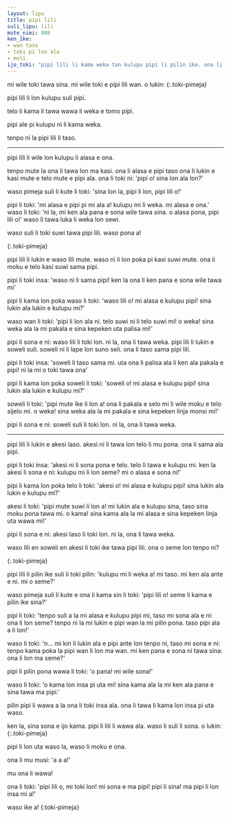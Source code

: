 ```yaml
--- 
layout: lipu
title: pipi lili
suli_lipu: lili
mute_nimi: 808
ken_ike:
- wan taso
- toki pi lon ala
- moli
ijo_toki: "pipi lili li kama weka tan kulupu pipi li pilin ike. ona li alasa e kulupu la pona li kama ala. ona li ken ala alasa lon ona taso, la ona o toki tawa ijo ante pi ma kasi..."
---
```


<style>

.toki-pimeja {
    font-weight: 800;
    text-align: center;
}

</style>


mi wile toki tawa sina. mi wile toki e pipi lili wan. o lukin:
{:.toki-pimeja}

pipi lili li lon kulupu suli pipi.
 
telo li kama li tawa wawa li weka e tomo pipi.
 
pipi ale pi kulupu ni li kama weka.
 
tenpo ni la pipi lili li taso.
 

<hr>

pipi lili li wile lon kulupu li alasa e ona.
 
tenpo mute la ona li tawa lon ma kasi. ona li alasa e pipi taso ona li lukin e kasi mute e telo  mute e pipi ala. ona li toki ni: 'pipi o! sina lon ala lon?'
 
waso pimeja suli li kute li toki: 'sina lon la, pipi li lon, pipi lili o!'
 
pipi li toki: 'mi alasa e pipi pi mi ala a! kulupu mi li weka. mi alasa e ona.' waso li toki: 'ni la, mi ken ala pana e sona wile tawa sina. o alasa pona, pipi lili o!' waso li tawa luka li weka lon sewi.
 

waso suli li toki suwi tawa pipi lili. waso pona a!
 
{:.toki-pimeja}

pipi lili li lukin e waso lili mute. waso ni li lon poka pi kasi suwi mute. ona li moku e telo kasi  suwi sama pipi.
 
pipi li toki insa: 'waso ni li sama pipi! ken la ona li ken pana e sona wile tawa mi'
 
pipi li kama lon poka waso li toki: 'waso lili o! mi alasa e kulupu pipi! sina lukin ala lukin e  kulupu mi?'
 
waso wan li toki: 'pipi li lon ala ni. telo suwi ni li telo suwi mi! o weka! sina weka ala la mi  pakala e sina kepeken uta palisa mi!'
 
pipi li sona e ni: waso lili li toki lon. ni la, ona li tawa weka.
pipi lili li lukin e soweli suli. soweli ni li lape lon suno seli. ona li taso sama pipi lili.
 
pipi li toki insa: 'soweli li taso sama mi. uta ona li palisa ala li ken ala pakala e pipi! ni la mi o  toki tawa ona'
 
pipi li kama lon poka soweli li toki: 'soweli o! mi alasa e kulupu pipi! sina lukin ala lukin e kulupu mi?'
 
soweli li toki: 'pipi mute ike li lon a! ona li pakala e selo mi li wile moku e telo sijelo mi. o  weka! sina weka ala la mi pakala e sina kepeken linja monsi mi!'
 
pipi li sona e ni: soweli suli li toki lon. ni la, ona li tawa weka.
 

<hr>

pipi lili li lukin e akesi laso. akesi ni li tawa lon telo li mu pona. ona li sama ala pipi.
 
pipi li toki insa: 'akesi ni li sona pona e telo. telo li tawa e kulupu mi. ken la akesi li sona e  ni: kulupu mi li lon seme? mi o alasa e sona ni!'
 
pipi li kama lon poka telo li toki: 'akesi o! mi alasa e kulupu pipi! sina lukin ala lukin e kulupu mi?'
 
akesi li toki: 'pipi mute suwi li lon a! mi lukin ala e kulupu sina, taso sina moku pona tawa  mi. o kama! sina kama ala la mi alasa e sina kepeken linja uta wawa mi!'
 
pipi li sona e ni: akesi laso li toki lon. ni la, ona li tawa weka.

waso lili en soweli en akesi li toki ike tawa pipi lili. ona o seme lon tenpo ni? 
 
{:.toki-pimeja}

pipi lili li pilin ike suli li toki pilin: 'kulupu mi li weka a! mi taso. mi ken ala ante e ni. mi o seme?'
 
waso pimeja suli li kute e ona li kama sin li toki: 'pipi lili o! seme li kama e pilin ike sina?'
 
pipi li toki: 'tenpo suli a la mi alasa e kulupu pipi mi, taso mi sona ala e ni: ona li lon seme? tenpo ni la mi lukin e pipi wan la mi pilin pona. taso pipi ala a li lon!'
 
waso li toki: 'n... mi kin li lukin ala e pipi ante lon tenpo ni, taso mi sona e ni: tenpo kama poka la pipi wan li lon ma wan. mi ken pana e sona ni tawa sina: ona li lon ma seme?'
 
pipi li pilin pona wawa li toki: 'o pana! mi wile sona!'
 
waso li toki: 'o kama lon insa pi uta mi! sina kama ala la mi ken ala pana e sina tawa ma pipi.' 
 
pilin pipi li wawa a la ona li toki insa ala. ona li tawa li kama lon insa pi uta waso.

ken la, sina sona e ijo kama. pipi li lili li wawa ala. waso li suli li sona. o lukin:
{:.toki-pimeja}


pipi li lon uta waso la, waso li moku e ona.
 
ona li mu musi: 'a a a!'
 
mu ona li wawa!
 
ona li toki: 'pipi lili o, mi toki lon! mi sona e ma pipi! pipi li sina! ma pipi li lon insa mi a!'
 

waso ike a!
{:toki-pimeja}

